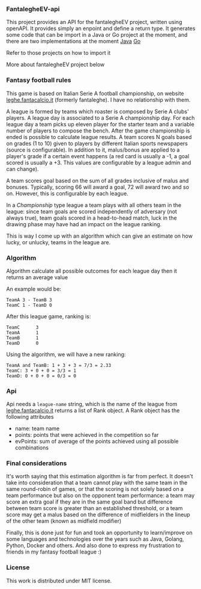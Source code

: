 ### FantalegheEV-api

This project provides an API for the fantalegheEV project, written using openAPI. It provides simply an enpoint and define
a return type. It generates some code that can be import in a Java or Go project at the moment, and there 
are two implementations at the moment
[Java](https://github.com/antpas14/fantalegheEV)
[Go](https://github.com/antpas14/fantalegheGO)

Refer to those projects on how to import it

More about fantalegheEV project below

### Fantasy football rules
This game is based on Italian Serie A football championship, on website <a href="http://leghe.fantacalcio.it">leghe.fantacalcio.it</a> (formerly fantaleghe). I have no relationship with them.

A league is formed by teams which roaster is composed by Serie A clubs' players.
A league day is associated to a Serie A championship day. For each league day a team picks up eleven player for the starter team and a variable number of players to compose the bench.
After the game championship is ended is possible to calculate league results.
A team scores N goals based on grades (1 to 10) given to players by different Italian sports newspapers (source is configurable). 
In addition to it, malus/bonus are applied to a player's grade if a certain event happens (a red card is usually a -1, a goal scored is usually a +3. This values are configurable by a league admin and can change).

A team scores goal based on the sum of all grades inclusive of malus and bonuses. Typically, scoring 66 will award a goal, 72 will award two and so on. 
However, this is configurable by each league. 

In a *Championship* type league a team plays with all others team in the league: since team goals are scored independently of adversary (not always true), 
team goals scored in a head-to-head match, luck in the drawing phase may have had an impact on the league ranking.

This is way I come up with an algorithm which can give an estimate on how lucky, or unlucky, teams in the league are.
### Algorithm

Algorithm calculate all possible outcomes for each league day then it returns an average value

An example would be:

    TeamA 3 - TeamB 3
    TeamC 1 - TeamD 0

After this league game, ranking is:

    TeamC      3 
    TeamA      1    
    TeamB      1 
    TeamD      0 

Using the algorithm, we will have a new ranking:

    TeamA and TeamB: 1 + 3 + 3 = 7/3 = 2.33
    TeamC: 3 + 0 + 0 = 3/3 = 1
    TeamD: 0 + 0 + 0 = 0/3 = 0

### Api 

Api needs a `league-name` string, which is the name of the league from [leghe.fantacalcio.it](leghe.fantacalcio.it) returns a list of Rank object. A Rank object has the following attributes

- name: team name
- points: points that were achieved in the competition so far
- evPoints: sum of average of the points achieved using all possible combinations 

### Final considerations

It's worth saying that this estimation algorithm is far from perfect. It doesn't take into consideration that a team 
cannot play with the same team in the same round-robin of games, or that the scoring is not solely based on a team
performance but also on the opponent team performance: a team may score an extra goal if they are in the same goal band but
difference between team score is greater than an established threshold, or a team score may get a malus based on the difference 
of midfielders in the lineup of the other team (known as midfield modifier)

Finally, this is done just for fun and took an opportunity to learn/improve on some languages and technologies over the years such as
Java, Golang, Python, Docker and others. And also done to express my frustration to friends in my fantasy football league :)

### License

This work is distributed under MIT license.
